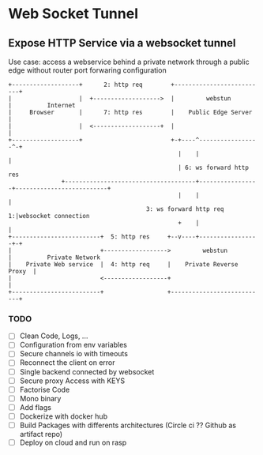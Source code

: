 # Web Socket Tunnel 

## Expose HTTP Service via a websocket tunnel

Use case: access a webservice behind a private network through a public edge without router port forwaring configuration

```
+-------------------+      2: http req        +--------------------------+
|                   |  +------------------->  |         webstun          |          Internet
|     Browser       |      7: http res        |    Public Edge Server    |
|                   |  <-------------------+  |                          |
+-------------------+                         +-+----^-----------------^-+
                                                |    |                 |
                                                | 6: ws forward http res
               +-------------------------------------+-----------------+--------------------------+
                                                |    |                 |
                                       3: ws forward http req        1:|websocket connection
                                                +    |                 |
+-------------------------+  5: http res     +--v----+-----------------+-+
|                         +------------------>         webstun           |          Private Network
|    Private Web service  |  4: http req     |    Private Reverse Proxy  |
|                         <------------------+                           |
+-------------------------+                  +---------------------------+

```

### TODO

- [ ] Clean Code, Logs, ...
- [ ] Configuration from env variables
- [ ] Secure channels io with timeouts
- [ ] Reconnect the client on error
- [ ] Single backend connected by websocket
- [ ] Secure proxy Access with KEYS
- [ ] Factorise Code
- [ ] Mono binary
- [ ] Add flags
- [ ] Dockerize with docker hub
- [ ] Build Packages with differents architectures (Circle ci ?? Github as artifact repo)
- [ ] Deploy on cloud and run on rasp
